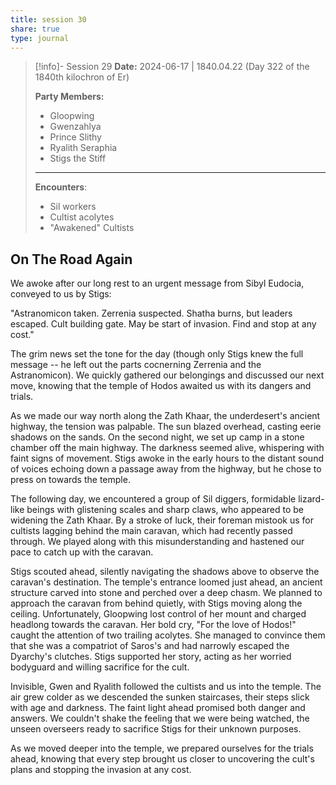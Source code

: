 ```yaml
---
title: session 30
share: true
type: journal
---
```


> [!info]- Session 29 **Date:** 2024-06-17 | 1840.04.22 (Day 322 of the 1840th kilochron of Er)
>
> **Party Members:**
> 
> - Gloopwing
> - Gwenzahlya 
> - Prince Slithy 
> - Ryalith Seraphia 
> - Stigs the Stiff 
> 
> ---
> 
> **Encounters**:
> 
> - Sil workers 
> - Cultist acolytes 
> - "Awakened" Cultists

## On The Road Again 

We awoke after our long rest to an urgent message from Sibyl Eudocia, conveyed to us by Stigs:

"Astranomicon taken. Zerrenia suspected. Shatha burns, but leaders escaped. Cult building gate. May be start of invasion. Find and stop at any cost."

The grim news set the tone for the day (though only Stigs knew the full message -- he left out the parts cocnerning Zerrenia and the Astranomicon). We quickly gathered our belongings and discussed our next move, knowing that the temple of Hodos awaited us with its dangers and trials.

As we made our way north along the Zath Khaar, the underdesert's ancient highway, the tension was palpable. The sun blazed overhead, casting eerie shadows on the sands. On the second night, we set up camp in a stone chamber off the main highway. The darkness seemed alive, whispering with faint signs of movement. Stigs awoke in the early hours to the distant sound of voices echoing down a passage away from the highway, but he chose to press on towards the temple.

The following day, we encountered a group of Sil diggers, formidable lizard-like beings with glistening scales and sharp claws, who appeared to be widening the Zath Khaar. By a stroke of luck, their foreman mistook us for cultists lagging behind the main caravan, which had recently passed through. We played along with this misunderstanding and hastened our pace to catch up with the caravan.

Stigs scouted ahead, silently navigating the shadows above to observe the caravan's destination. The temple's entrance loomed just ahead, an ancient structure carved into stone and perched over a deep chasm. We planned to approach the caravan from behind quietly, with Stigs moving along the ceiling. Unfortunately, Gloopwing lost control of her mount and charged headlong towards the caravan. Her bold cry, "For the love of Hodos!" caught the attention of two trailing acolytes. She managed to convince them that she was a compatriot of Saros's and had narrowly escaped the Dyarchy's clutches. Stigs supported her story, acting as her worried bodyguard and willing sacrifice for the cult.

Invisible, Gwen and Ryalith followed the cultists and us into the temple. The air grew colder as we descended the sunken staircases, their steps slick with age and darkness. The faint light ahead promised both danger and answers. We couldn't shake the feeling that we were being watched, the unseen overseers ready to sacrifice Stigs for their unknown purposes.

As we moved deeper into the temple, we prepared ourselves for the trials ahead, knowing that every step brought us closer to uncovering the cult's plans and stopping the invasion at any cost.
